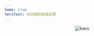 ```yaml
---
home: true
heroText: 许剑煜的前端记录
---
```

<header class="hero">
<img src="https://api.ixiaowai.cn/mcapi/mcapi.php" alt="hero">
<type/>
</header>
